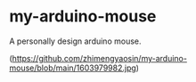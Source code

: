 # my-arduino-mouse
A personally design arduino mouse.


(https://github.com/zhimengyaosin/my-arduino-mouse/blob/main/1603979982.jpg)
